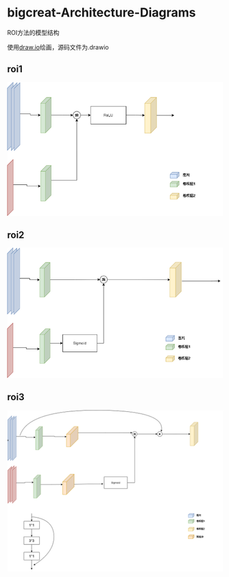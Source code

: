 ﻿# bigcreat-Architecture-Diagrams

ROI方法的模型结构

使用[draw.io](https://app.diagrams.net)绘画，源码文件为.drawio

## roi1
![](roi1.png)

## roi2
![](roi2.png)

## roi3
![](roi3.png)
